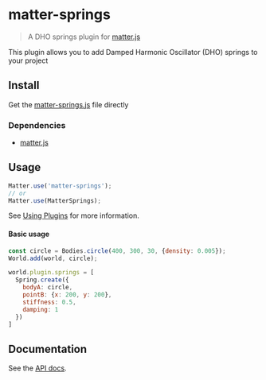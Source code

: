 # matter-springs

> A DHO springs plugin for [matter.js](https://github.com/liabru/matter-js/)

This plugin allows you to add Damped Harmonic Oscillator (DHO) springs to your project

## Install

Get the [matter-springs.js](build/matter-springs.js) file directly

### Dependencies

- [matter.js](https://github.com/liabru/matter-js/)

## Usage

```js
Matter.use('matter-springs');
// or
Matter.use(MatterSprings);
```

See [Using Plugins](https://github.com/liabru/matter-js/wiki/Using-plugins#using-plugins) for more information.

#### Basic usage

```js
const circle = Bodies.circle(400, 300, 30, {density: 0.005});
World.add(world, circle);

world.plugin.springs = [
  Spring.create({
    bodyA: circle, 
    pointB: {x: 200, y: 200}, 
    stiffness: 0.5, 
    damping: 1
  })
]
```

## Documentation

See the [API docs](API.md).